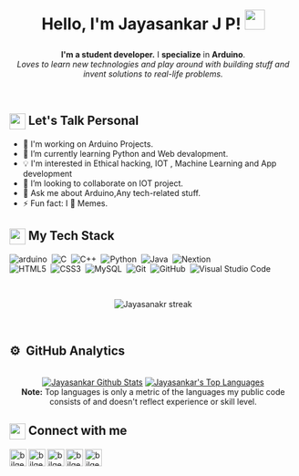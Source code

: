 <h1><p align="center">Hello, I'm Jayasankar J P! <img src="https://media.giphy.com/media/hvRJCLFzcasrR4ia7z/giphy.gif" width="35px"></h1></a></p>

<p align="center"><b>I'm a student developer.</b> I <b>specialize</b> in <b>Arduino</b>.</b><br> <i>Loves to learn new technologies and play around with building stuff and invent solutions to real-life problems.</i><br></p><br/>

<summary><h2><img src="https://emojis.slackmojis.com/emojis/images/1453406830/264/success-kid.png?1453406830" align="center"
                width="28" /> Let's Talk Personal</h2></summary>


- 🔭 I'm working on Arduino Projects.
- 🌱 I’m currently learning Python and Web devalopment.
- 💡 I'm interested in Ethical hacking, IOT , Machine Learning and App development
- 👯 I’m looking to collaborate on IOT project.
- 💬 Ask me about Arduino,Any tech-related stuff.
- ⚡ Fun fact: I 💖 Memes.

<summary><h2><img src="https://emojis.slackmojis.com/emojis/images/1586280906/8541/computercat.gif?1586280906" align="center"
                width="28" /> My Tech Stack</h2> </summary>
<p>

![arduino](https://img.shields.io/badge/Arduino-00979D?style=flat&logo=arduino&logoColor=white)&nbsp; 
![C](https://img.shields.io/badge/C-00599C?flat&logo=c&logoColor=white)&nbsp;
![C++](https://img.shields.io/badge/C%2B%2B-00599C?flat&logo=c%2B%2B&logoColor=white)&nbsp;
![Python](https://img.shields.io/badge/Python-3776AB?flat&logo=python&logoColor=white)&nbsp;
![Java](https://img.shields.io/badge/Java-ED8B00?flat&logo=java&logoColor=white)&nbsp;
![Nextion](https://img.shields.io/badge/Nextion-00599C?style=flat&logo=nextion&logoColor=white)&nbsp;
  <br>
![HTML5](https://img.shields.io/badge/HTML5-E34F26?flat&logo=html5&logoColor=white)&nbsp;
![CSS3](https://img.shields.io/badge/CSS3-1572B6?flat&logo=css3&logoColor=white)&nbsp;
![MySQL](https://img.shields.io/badge/MySQL-00000F?flat&logo=mysql&logoColor=white)&nbsp;
![Git](https://img.shields.io/badge/Git-F05032?flat&logo=git&logoColor=white)&nbsp;
![GitHub](https://img.shields.io/badge/-GitHub-05122A?style=flat&logo=github)&nbsp;
![Visual Studio Code](https://img.shields.io/badge/-Visual%20Studio%20Code-05122A?style=flat&logo=visual-studio-code&logoColor=007ACC)&nbsp;
</p>
<br>
<p align="center">
    <a >
        <img title="🔥 Get streak stats for your profile at git.io/streak-stats" alt="Jayasanakr streak" src="https://github-readme-streak-stats.herokuapp.com/?user=sci-copath&theme=black-ice&hide_border=true&stroke=0000&background=060A0CD0"/>
    </a>
</p>
<br>

<summary><h2>⚙️ &nbsp;GitHub Analytics</h2></summary>

<p align="center">
<br/>
    <a href="https://github.com/sci-copath/github-readme-stats"><img alt="Jayasankar Github Stats" src="https://github-readme-stats.vercel.app/api?username=sci-copath&show_icons=true&count_private=true&theme=react&hide_border=true&bg_color=0D1117" /></a>
  <a href="https://github.com/sci-copath/github-readme-stats"><img alt="Jayasankar's Top Languages" src="https://github-readme-stats.vercel.app/api/top-langs/?username=sci-copath&langs_count=8&count_private=true&layout=compact&theme=react&hide_border=true&bg_color=0D1117" /></a>
  
  <br/>
  <b>Note:</b> Top languages is only a metric of the languages my public code consists of and doesn't reflect experience or skill level.
</p>

<summary><h2><img src="https://emojis.slackmojis.com/emojis/images/1579216111/7550/pikachu_wave.gif?1579216111" align="center"
                width="28" /> Connect with me</h2></summary>

<p align = "center">
  
[<img align="left" alt="bilgehangecici | Youtube" height="30px" src="https://image.flaticon.com/icons/png/512/1384/1384060.png" />][Youtube]
[<img align="left" alt="bilgehangecici | Mail" height="30px" src="https://image.flaticon.com/icons/png/512/732/732200.png" />][mail]
[<img align="left" alt="bilgehangecici | LinkedIn" height="30px" src="https://img.icons8.com/fluent/48/000000/linkedin.png"/>][linkedin]
[<img align="left" alt="bilgehangecici | Instagram" height="30px" src="https://img.icons8.com/fluent/48/000000/instagram-new.png" />][instagram]
[<img align="left" alt="bilgehangecici | Whatsapp" height="30px" src="https://image.flaticon.com/icons/png/512/124/124034.png" />][whatsapp]
</p>
<br>




[mail]:mailto:scicopath01@gmail.com  
[instagram]: https://www.instagram.com/scicopath_official/
[linkedin]: https://www.linkedin.com/in/jayasankar-jp-9991291a3/
[whatsapp]: https://api.whatsapp.com/message/DHBM4B7A5YDHO1
[Youtube]:https://www.youtube.com/scicopath  


 


